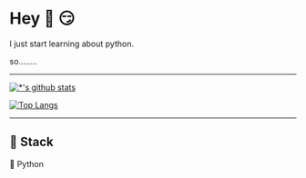

# Hey 👋 :smirk:

I just start learning about python. 

so........

---

[![*'s github stats](https://github-readme-stats.vercel.app/api?username=johndoekim)](https://github.com/johndoekim)


[![Top Langs](https://github-readme-stats.vercel.app/api/top-langs/?username=johndoekim)](https://github.com/johndoekim/github-readme-stats)


---


## 🔨 Stack 

🐍 Python


